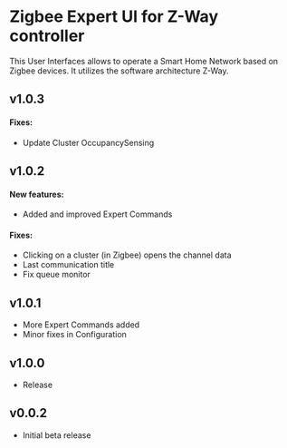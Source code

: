 Zigbee Expert UI for Z-Way controller
==============

This User Interfaces allows to operate a Smart Home Network based on Zigbee devices. It utilizes the software architecture Z-Way.

## v1.0.3
#### Fixes:
- Update Cluster OccupancySensing

## v1.0.2
#### New features:
- Added and improved Expert Commands
#### Fixes:
- Clicking on a cluster (in Zigbee) opens the channel data
- Last communication title
- Fix queue monitor

## v1.0.1
- More Expert Commands added
- Minor fixes in Configuration

## v1.0.0
- Release

## v0.0.2
- Initial beta release
